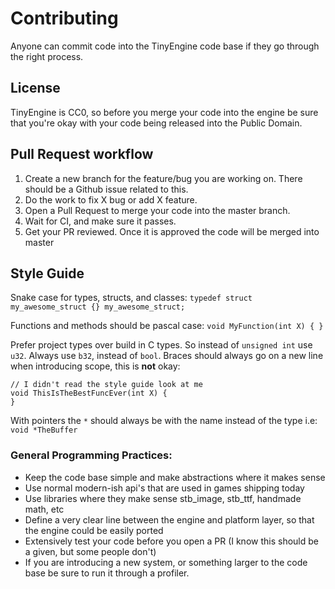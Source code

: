 # Contributing 

Anyone can commit code into the TinyEngine code base if they go through the right process. 

## License 
TinyEngine is CC0, so before you merge your code into the engine be sure that you're okay with your code being released into the Public Domain.

## Pull Request workflow
1. Create a new branch for the feature/bug you are working on. There should be a Github issue related to this.
2. Do the work to fix X bug or add X feature.
3. Open a Pull Request to merge your code into the master branch.
4. Wait for CI, and make sure it passes.  
5. Get your PR reviewed. Once it is approved the code will be merged into master

## Style Guide

Snake case for types, structs, and classes:
`typedef struct my_awesome_struct {} my_awesome_struct; `

Functions and methods should be pascal case:
`
void MyFunction(int X)
{
}
`

Prefer project types over build in C types. So instead of `unsigned int` use `u32`.
Always use `b32`, instead of `bool`.
Braces should always go on a new line when introducing scope, this is **not** okay:
```
// I didn't read the style guide look at me 
void ThisIsTheBestFuncEver(int X) { 
}
```

With pointers the `*` should always be with the name instead of the type i.e: `void *TheBuffer`

### General Programming Practices:
- Keep the code base simple and make abstractions where it makes sense
- Use normal modern-ish api's that are used in games shipping today
- Use libraries where they make sense stb_image, stb_ttf, handmade math, etc
- Define a very clear line between the engine and platform layer, so that the engine could be easily ported
- Extensively test your code before you open a PR (I know this should be a given, but some people don't)
- If you are introducing a new system, or something larger to the code base be sure to run it through a profiler. 
